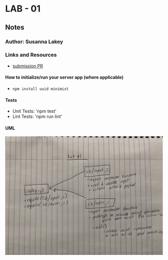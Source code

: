 # LAB - 01

## Notes

### Author: Susanna Lakey

### Links and Resources
* [submission PR](https://github.com/susannalakey-401-advanced-javascript/notes/pull/1)




#### How to initialize/run your server app (where applicable)
* `npm install uuid minimist  `

  
#### Tests
* Unit Tests: 'npm test'
* Lint Tests: 'npm run lint'

#### UML
![UML Diagram](./Lab-01-UML.jpg)